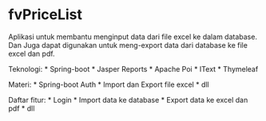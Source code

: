 # fvPriceList

<!-- [fvPrice List] -->

Aplikasi untuk membantu menginput data dari file excel ke dalam database.
Dan Juga dapat digunakan untuk meng-export data dari database ke file excel dan pdf.

Teknologi:
    * Spring-boot
    * Jasper Reports
    * Apache Poi
    * IText
    * Thymeleaf

Materi:
    * Spring-boot Auth
    * Import dan Export file excel
    * dll

Daftar fitur:
    * Login
    * Import data ke database
    * Export data ke excel dan pdf
    * dll
